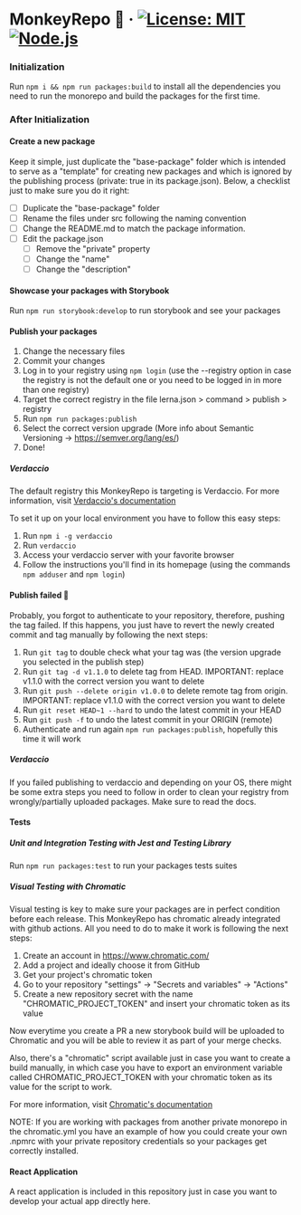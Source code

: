 # MonkeyRepo 🐒 &middot; [![License: MIT](https://img.shields.io/badge/License-MIT-green.svg)](https://opensource.org/licenses/MIT) [![Node.js](https://img.shields.io/badge/Node.js-%5E18.16.0-green)](https://nodejs.org/)

### Initialization

Run `npm i && npm run packages:build` to install all the dependencies you need to run the monorepo and build the packages for the first time.

### After Initialization

#### Create a new package

Keep it simple, just duplicate the "base-package" folder which is intended to serve as a "template" for creating new packages and which is ignored by the publishing process (private: true in its package.json). Below, a checklist just to make sure you do it right:

- [ ] Duplicate the "base-package" folder
- [ ] Rename the files under src following the naming convention
- [ ] Change the README.md to match the package information.
- [ ] Edit the package.json
  - [ ] Remove the "private" property
  - [ ] Change the "name"
  - [ ] Change the "description"

#### Showcase your packages with Storybook

Run `npm run storybook:develop` to run storybook and see your packages

#### Publish your packages

1. Change the necessary files
2. Commit your changes
3. Log in to your registry using `npm login` (use the --registry option in case the registry is not the default one or you need to be logged in in more than one registry)
4. Target the correct registry in the file lerna.json > command > publish > registry
5. Run `npm run packages:publish`
6. Select the correct version upgrade (More info about Semantic Versioning -> https://semver.org/lang/es/)
7. Done!

##### Verdaccio

The default registry this MonkeyRepo is targeting is Verdaccio. For more information, visit [Verdaccio's documentation](https://verdaccio.org/docs/what-is-verdaccio)

To set it up on your local environment you have to follow this easy steps:

1. Run `npm i -g verdaccio`
2. Run `verdaccio`
3. Access your verdaccio server with your favorite browser
4. Follow the instructions you'll find in its homepage (using the commands `npm adduser` and `npm login`)

#### Publish failed 🙈

Probably, you forgot to authenticate to your repository, therefore, pushing the tag failed. If this happens, you just have to revert the newly created commit and tag manually by following the next steps:

1. Run `git tag` to double check what your tag was (the version upgrade you selected in the publish step)
2. Run `git tag -d v1.1.0` to delete tag from HEAD. IMPORTANT: replace v1.1.0 with the correct version you want to delete
3. Run `git push --delete origin v1.0.0` to delete remote tag from origin. IMPORTANT: replace v1.1.0 with the correct version you want to delete
4. Run `git reset HEAD~1 --hard` to undo the latest commit in your HEAD
5. Run `git push -f` to undo the latest commit in your ORIGIN (remote)
6. Authenticate and run again `npm run packages:publish`, hopefully this time it will work

##### Verdaccio

If you failed publishing to verdaccio and depending on your OS, there might be some extra steps you need to follow in order to clean your registry from wrongly/partially uploaded packages. Make sure to read the docs.

#### Tests

##### Unit and Integration Testing with Jest and Testing Library

Run `npm run packages:test` to run your packages tests suites

##### Visual Testing with Chromatic

Visual testing is key to make sure your packages are in perfect condition before each release. This MonkeyRepo has chromatic already integrated with github actions. All you need to do to make it work is following the next steps:

1. Create an account in https://www.chromatic.com/
2. Add a project and ideally choose it from GitHub
3. Get your project's chromatic token
4. Go to your repository "settings" -> "Secrets and variables" -> "Actions"
5. Create a new repository secret with the name "CHROMATIC_PROJECT_TOKEN" and insert your chromatic token as its value

Now everytime you create a PR a new storybook build will be uploaded to Chromatic and you will be able to review it as part of your merge checks.

Also, there's a "chromatic" script available just in case you want to create a build manually, in which case you have to export an environment variable called CHROMATIC_PROJECT_TOKEN with your chromatic token as its value for the script to work.

For more information, visit [Chromatic's documentation](https://www.chromatic.com/docs/)

NOTE: If you are working with packages from another private monorepo in the chromatic.yml you have an example of how you could create your own .npmrc with your private repository credentials so your packages get correctly installed.

#### React Application

A react application is included in this repository just in case you want to develop your actual app directly here.
